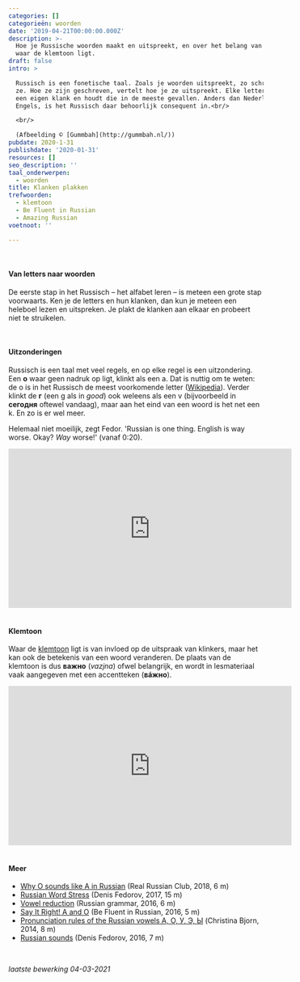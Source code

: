 ```yaml
---
categories: []
categorieën: woorden
date: '2019-04-21T00:00:00.000Z'
description: >-
  Hoe je Russische woorden maakt en uitspreekt, en over het belang van weten
  waar de klemtoon ligt.
draft: false
intro: >

  Russisch is een fonetische taal. Zoals je woorden uitspreekt, zo schrijf je
  ze. Hoe ze zijn geschreven, vertelt hoe je ze uitspreekt. Elke letter heeft
  een eigen klank en houdt die in de meeste gevallen. Anders dan Nederlands en
  Engels, is het Russisch daar behoorlijk consequent in.<br/>

  <br/>

  (Afbeelding © [Gummbah](http://gummbah.nl/))
pubdate: 2020-1-31
publishdate: '2020-01-31'
resources: []
seo_description: ''
taal_onderwerpen:
  - woorden
title: Klanken plakken
trefwoorden:
  - klemtoon
  - Be Fluent in Russian
  - Amazing Russian
voetnoot: ''

---
```


<br/>

#### Van letters naar woorden

De eerste stap in het Russisch – het alfabet leren – is meteen een grote stap voorwaarts. Ken je de letters en hun klanken, dan kun je meteen een heleboel lezen en uitspreken. Je plakt de klanken aan elkaar en probeert niet te struikelen.



<br/>

#### Uitzonderingen

Russisch is een taal met veel regels, en op elke regel is een uitzondering. Een **о** waar geen nadruk op ligt, klinkt als een a. Dat is nuttig om te weten: de o is in het Russisch de meest voorkomende letter ([Wikipedia](https://en.wikipedia.org/wiki/Russian_alphabet)). Verder klinkt de **г** (een g als in *good*) ook weleens als een v (bijvoorbeeld in **сегодня** oftewel vandaag), maar aan het eind van een woord is het net een k. En zo is er wel meer. 

Helemaal niet moeilijk, zegt Fedor. 'Russian is one thing. English is way worse. Okay? *Way* worse!' (vanaf 0:20).

<iframe
width="560" height="315"
src="https://www.youtube.com/embed/B-MukOaSk3Y"
frameborder="0" allow="accelerometer; autoplay; encrypted-media;
gyroscope; picture-in-picture" allowfullscreen></iframe>

<br/>

<br/>

#### Klemtoon

Waar de [klemtoon](https://rusland1.nl/taal/20210304-klemtoon-in-russisch/) ligt is van invloed op de uitspraak van klinkers, maar het kan ook de betekenis van een woord veranderen. De plaats van de klemtoon is dus **важно** (*vazjna*) ofwel belangrijk, en wordt in lesmateriaal vaak aangegeven met een accentteken (**вáжно**).



<iframe
width="560" height="315"
src="https://www.youtube.com/embed/RjkqCye-nss"
frameborder="0" allow="accelerometer; autoplay; encrypted-media;
gyroscope; picture-in-picture" allowfullscreen></iframe>

<br/>
<br/>

#### Meer

- [Why O sounds like A in Russian](https://youtu.be/QWTQUD8wzyM) (Real Russian Club, 2018, 6 m)
- [Russian Word Stress](https://www.youtube.com/watch?v=08JJCMBQ5Us) (Denis Fedorov, 2017, 15 m)
- [Vowel reduction](https://www.youtube.com/watch?v=8Mi7WxPh7nQ) (Russian grammar, 2016, 6 m)
- [Say It Right! A and O](https://www.youtube.com/watch?v=3pT1dV0KMrI) (Be Fluent in Russian, 2016, 5 m)
- [Pronunciation rules of the Russian vowels А, О, У, Э, Ы](https://www.youtube.com/watch?v=oiXh_BKIZyc) (Christina Bjorn, 2014, 8 m)
- [Russian sounds](https://youtu.be/0iGaDzskfwo) (Denis Fedorov, 2016, 7 m)

<br/>

*laatste bewerking 04-03-2021*

